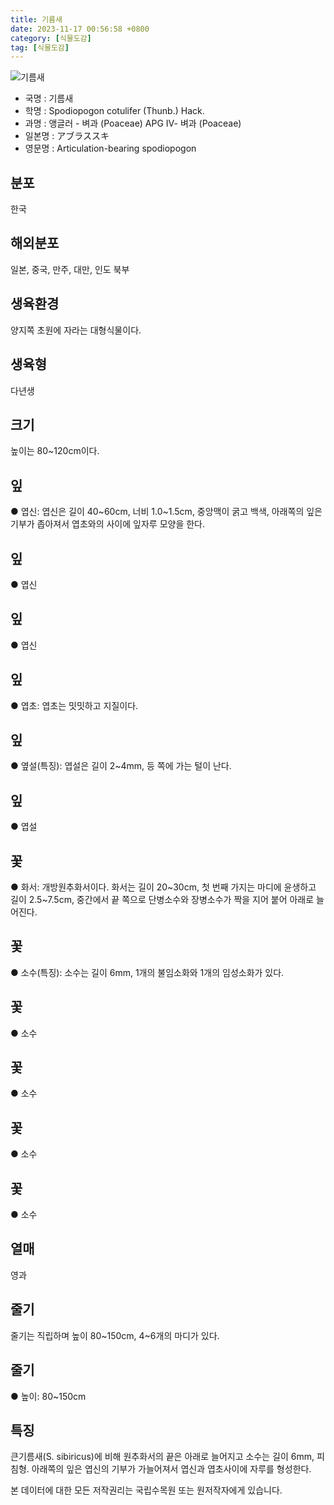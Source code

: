 ```yaml
---
title: 기름새
date: 2023-11-17 00:56:58 +0800
category: [식물도감]
tag: [식물도감]
---
```




![기름새](/fileUpload/plants/basic/Gramineae/Spodipogon/14749/1_th2.JPG)
- 국명 : 기름새
- 학명 : Spodiopogon cotulifer (Thunb.) Hack.
- 과명 : 앵글러 - 벼과 (Poaceae) APG Ⅳ- 벼과 (Poaceae)
- 일본명 : アブラススキ
- 영문명 : Articulation-bearing spodiopogon


## 분포
한국
## 해외분포
일본, 중국, 만주, 대만, 인도 북부
## 생육환경
양지쪽 초원에 자라는 대형식물이다.
## 생육형
다년생
## 크기
높이는 80~120cm이다.
## 잎
● 엽신: 엽신은 길이 40~60cm, 너비 1.0~1.5cm, 중앙맥이 굵고 백색, 아래쪽의 잎은 기부가 좁아져서 엽초와의 사이에 잎자루 모양을 한다.
## 잎
● 엽신
## 잎
● 엽신
## 잎
● 엽초: 엽초는 밋밋하고 지질이다.
## 잎
● 옆설(특징): 엽설은 길이 2~4mm, 등 쪽에 가는 털이 난다.
## 잎
● 엽설
## 꽃
● 화서: 개방원추화서이다. 화서는 길이 20~30cm, 첫 번째 가지는 마디에 윤생하고 길이 2.5~7.5cm, 중간에서 끝 쪽으로 단병소수와 장병소수가 짝을 지어 붙어 아래로 늘어진다.
## 꽃
● 소수(특징): 소수는 길이 6mm, 1개의 불임소화와 1개의 임성소화가 있다.
## 꽃
● 소수
## 꽃
● 소수
## 꽃
● 소수
## 꽃
● 소수
## 열매
영과
## 줄기
줄기는 직립하며 높이 80~150cm, 4~6개의 마디가 있다.
## 줄기
● 높이: 80~150cm
## 특징
큰기름새(S. sibiricus)에 비해 원추화서의 끝은 아래로 늘어지고 소수는 길이 6mm, 피침형. 아래쪽의 잎은 엽신의 기부가 가늘어져서 엽신과 엽초사이에 자루를 형성한다.






본 데이터에 대한 모든 저작권리는 국립수목원 또는 원저작자에게 있습니다.
